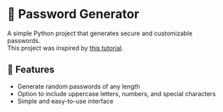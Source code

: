 # 🔐 Password Generator  

A simple Python project that generates secure and customizable passwords.  
This project was inspired by [this tutorial](https://www.youtube.com/watch?v=XCIBOl3FTKo).  

## 📌 Features  
- Generate random passwords of any length  
- Option to include uppercase letters, numbers, and special characters  
- Simple and easy-to-use interface  
